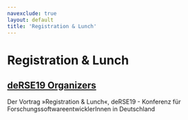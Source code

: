 ```yaml
---
navexclude: true
layout: default
title: 'Registration & Lunch'
---
```


# Registration & Lunch

## [deRSE19 Organizers](../../speaker/JR7ZCK/)

Der Vortrag »Registration & Lunch«, deRSE19 - Konferenz für ForschungssoftwareentwicklerInnen in Deutschland